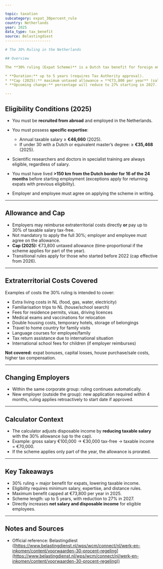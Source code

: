 ```yaml
---

topic: taxation
subcategory: expat_30percent_rule
country: Netherlands
year: 2025
data_type: tax_benefit
source: Belastingdiest
---------------------

# The 30% Ruling in the Netherlands

## Overview

The **30% ruling (Expat Scheme)** is a Dutch tax benefit for foreign employees with scarce expertise who relocate to the Netherlands for work. It allows up to **30% of gross salary to be paid tax-free**, compensating for the additional expenses of working abroad. This reduces taxable income and increases net salary, but does **not increase gross salary**.

* **Duration:** up to 5 years (requires Tax Authority approval).
* **Cap (2025):** maximum untaxed allowance = **€73,800 per year** (salary ≥ €246,000).
* **Upcoming change:** percentage will reduce to 27% starting in 2027.

---
```


## Eligibility Conditions (2025)

* You must be **recruited from abroad** and employed in the Netherlands.
* You must possess **specific expertise**:

  * Annual taxable salary ≥ **€46,660** (2025).
  * If under 30 with a Dutch or equivalent master’s degree: ≥ **€35,468** (2025).
* Scientific researchers and doctors in specialist training are always eligible, regardless of salary.
* You must have lived **>150 km from the Dutch border for 16 of the 24 months** before starting employment (exceptions apply for returning expats with previous eligibility).
* Employer and employee must agree on applying the scheme in writing.

---

## Allowance and Cap

* Employers may reimburse extraterritorial costs directly **or** pay up to 30% of taxable salary tax-free.
* Not mandatory to apply the full 30%; employer and employee must agree on the allowance.
* **Cap (2025):** €73,800 untaxed allowance (time-proportional if the scheme applies for part of the year).
* Transitional rules apply for those who started before 2022 (cap effective from 2026).

---

## Extraterritorial Costs Covered

Examples of costs the 30% ruling is intended to cover:

* Extra living costs in NL (food, gas, water, electricity)
* Familiarisation trips to NL (house/school search)
* Fees for residence permits, visas, driving licences
* Medical exams and vaccinations for relocation
* Double housing costs, temporary hotels, storage of belongings
* Travel to home country for family visits
* Language courses for employee/family
* Tax return assistance due to international situation
* International school fees for children (if employer reimburses)

**Not covered:** expat bonuses, capital losses, house purchase/sale costs, higher tax compensation.

---

## Changing Employers

* Within the same corporate group: ruling continues automatically.
* New employer (outside the group): new application required within 4 months, ruling applies retroactively to start date if approved.

---

## Calculator Context

* The calculator adjusts disposable income by **reducing taxable salary** with the 30% allowance (up to the cap).
* Example: gross salary €100,000 → €30,000 tax-free → taxable income = €70,000.
* If the scheme applies only part of the year, the allowance is prorated.

---

## Key Takeaways

* 30% ruling = major benefit for expats, lowering taxable income.
* Eligibility requires minimum salary, expertise, and distance rules.
* Maximum benefit capped at €73,800 per year in 2025.
* Scheme length: up to 5 years, with reduction to 27% in 2027.
* Directly increases **net salary and disposable income** for eligible employees.

---

## Notes and Sources

* Official reference: Belastingdiest ([https://www.belastingdienst.nl/wps/wcm/connect/nl/werk-en-inkomen/content/voorwaarden-30-procent-regeling](https://www.belastingdienst.nl/wps/wcm/connect/nl/werk-en-inkomen/content/voorwaarden-30-procent-regeling))
